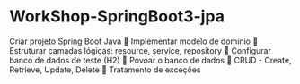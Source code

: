 # WorkShop-SpringBoot3-jpa

Criar projeto Spring Boot Java 
 Implementar modelo de domínio 
 Estruturar camadas lógicas: resource, service, repository 
 Configurar banco de dados de teste (H2) 
 Povoar o banco de dados 
 CRUD - Create, Retrieve, Update, Delete 
 Tratamento de exceções 

 
